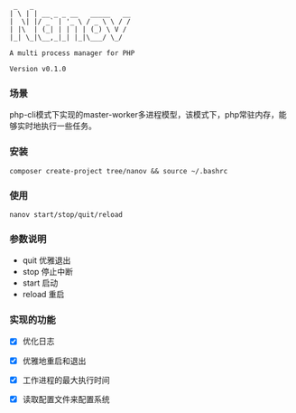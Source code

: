 ```
 _   _
| \ | | __ _ _ __   _____   __
|  \| |/ _` | '_ \ / _ \ \ / /
| |\  | (_| | | | | (_) \ V / 
|_| \_|\__,_|_| |_|\___/ \_/ 

A multi process manager for PHP 

Version v0.1.0
```
### 场景
php-cli模式下实现的master-worker多进程模型，该模式下，php常驻内存，能够实时地执行一些任务。

### 安装
```
composer create-project tree/nanov && source ~/.bashrc
```

### 使用
```
nanov start/stop/quit/reload
```

### 参数说明
- quit 优雅退出
- stop 停止中断
- start 启动
- reload 重启

### 实现的功能
- [x] 优化日志
- [x] 优雅地重启和退出
- [x] 工作进程的最大执行时间
- [x] 读取配置文件来配置系统



 


